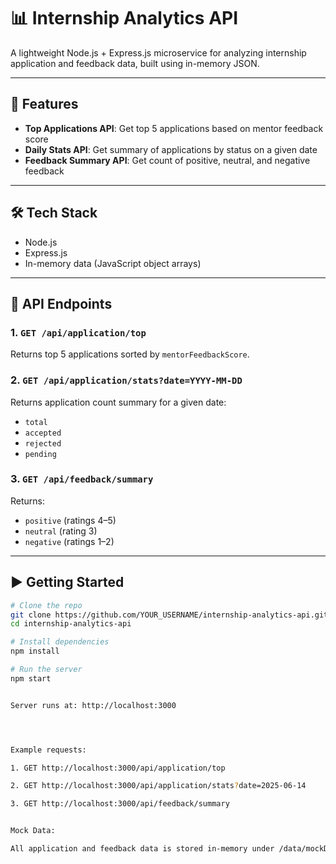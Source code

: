 # 📊 Internship Analytics API

A lightweight Node.js + Express.js microservice for analyzing internship application and feedback data, built using in-memory JSON.

---

## 🚀 Features

- **Top Applications API**: Get top 5 applications based on mentor feedback score
- **Daily Stats API**: Get summary of applications by status on a given date
- **Feedback Summary API**: Get count of positive, neutral, and negative feedback

---

## 🛠️ Tech Stack

- Node.js
- Express.js
- In-memory data (JavaScript object arrays)

---

## 🔌 API Endpoints

### 1. `GET /api/application/top`

Returns top 5 applications sorted by `mentorFeedbackScore`.

### 2. `GET /api/application/stats?date=YYYY-MM-DD`

Returns application count summary for a given date:
- `total`
- `accepted`
- `rejected`
- `pending`

### 3. `GET /api/feedback/summary`

Returns:
- `positive` (ratings 4–5)
- `neutral` (rating 3)
- `negative` (ratings 1–2)

---

## ▶️ Getting Started

```bash
# Clone the repo
git clone https://github.com/YOUR_USERNAME/internship-analytics-api.git
cd internship-analytics-api

# Install dependencies
npm install

# Run the server
npm start


Server runs at: http://localhost:3000




Example requests:

1. GET http://localhost:3000/api/application/top

2. GET http://localhost:3000/api/application/stats?date=2025-06-14

3. GET http://localhost:3000/api/feedback/summary


Mock Data:

All application and feedback data is stored in-memory under /data/mockData.js. You can modify it as needed.